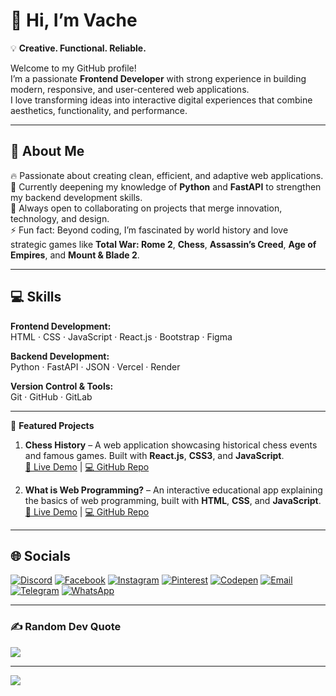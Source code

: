 # 👋 Hi, I’m Vache
💡 **Creative. Functional. Reliable.**

Welcome to my GitHub profile!  
I’m a passionate **Frontend Developer** with strong experience in building modern, responsive, and user-centered web applications.  
I love transforming ideas into interactive digital experiences that combine aesthetics, functionality, and performance.

---

## 🚀 About Me

🔥 Passionate about creating clean, efficient, and adaptive web applications.  
🌱 Currently deepening my knowledge of **Python** and **FastAPI** to strengthen my backend development skills.  
💞️ Always open to collaborating on projects that merge innovation, technology, and design.  
⚡ Fun fact: Beyond coding, I’m fascinated by world history and love strategic games like **Total War: Rome 2**, **Chess**, **Assassin’s Creed**, **Age of Empires**, and **Mount & Blade 2**.

---

## 💻 Skills

**Frontend Development:**  
HTML · CSS  · JavaScript · React.js · Bootstrap · Figma 

**Backend Development:**  
Python · FastAPI · JSON · Vercel · Render  

**Version Control & Tools:**  
Git · GitHub · GitLab  

---

🌟 **Featured Projects**

1. **Chess History** – A web application showcasing historical chess events and famous games. Built with **React.js**, **CSS3**, and **JavaScript**.  
   [🔗 Live Demo](https://chess-history.vercel.app) | [💻 GitHub Repo](https://github.com/VachaganProgram/chess-history)

2. **What is Web Programming?** – An interactive educational app explaining the basics of web programming, built with **HTML**, **CSS**, and **JavaScript**.  
   [🔗 Live Demo](https://what-is-web-programming.vercel.app) | [💻 GitHub Repo](https://github.com/VachaganProgram/what-is-web-programming)

---

## 🌐 Socials
[![Discord](https://img.shields.io/badge/Discord-%237289DA.svg?logo=discord&logoColor=white)](https://discord.gg/vache3641) 
[![Facebook](https://img.shields.io/badge/Facebook-%231877F2.svg?logo=Facebook&logoColor=white)](https://www.facebook.com/profile.php?id=61572173837827) 
[![Instagram](https://img.shields.io/badge/Instagram-%23E4405F.svg?logo=Instagram&logoColor=white)](https://instagram.com/vach_web_developer) 
[![Pinterest](https://img.shields.io/badge/Pinterest-%23E60023.svg?logo=Pinterest&logoColor=white)](https://pin.it/rSZitCyN4) 
[![Codepen](https://img.shields.io/badge/Codepen-000000?logo=codepen&logoColor=white)](https://codepen.io/VachaganProgram) 
[![Email](https://img.shields.io/badge/Email-D14836?logo=gmail&logoColor=white)](mailto:vacheweb2004@gmail.com) 
[![Telegram](https://img.shields.io/badge/Telegram-2CA5E0.svg?logo=telegram&logoColor=white)](https://t.me/VacheArm) 
[![WhatsApp](https://img.shields.io/badge/WhatsApp-25D366.svg?logo=whatsapp&logoColor=white)](https://wa.me/37496596961)

---

### ✍️ Random Dev Quote
![](https://quotes-github-readme.vercel.app/api?type=horizontal&theme=radical)

---

[![](https://visitcount.itsvg.in/api?id=VachaganProgram&icon=6&color=8)](https://visitcount.itsvg.in)

<!-- Proudly created with GPRM ( https://gprm.itsvg.in ) -->
